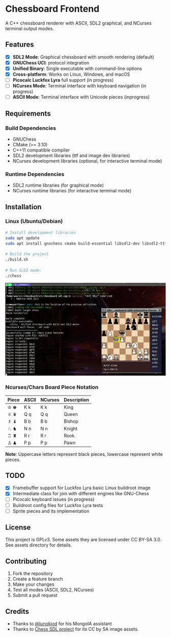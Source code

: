 # Chessboard Frontend

A C++ chessboard renderer with ASCII, SDL2 graphical, and NCurses terminal output modes.

## Features

- [x] **SDL2 Mode**: Graphical chessboard with smooth rendering (default)
- [x] **GNUChess UCI**: protocol integration
- [x] **Unified Binary**: Single executable with command-line options
- [x] **Cross-platform**: Works on Linux, Windows, and macOS
- [ ] **Picocalc Luckfox Lyra** full support (in progress)
- [ ] **NCurses Mode**: Terminal interface with keyboard navigation (in progress)
- [ ] **ASCII Mode**: Terminal interface with Unicode pieces (inprogress)

## Requirements

### Build Dependencies

- GNUChess
- CMake (>= 3.10)
- C++11 compatible compiler
- SDL2 development libraries (ttf and image dev libraries)
- NCurses development libraries (optional, for interactive terminal mode)

### Runtime Dependencies

- SDL2 runtime libraries (for graphical mode)
- NCurses runtime libraries (for interactive terminal mode)

## Installation

### Linux (Ubuntu/Debian)

```bash
# Install development libraries
sudo apt update
sudo apt install gnuchess cmake build-essential libsdl2-dev libsdl2-ttf-dev libsdl2-image-dev libncurses-dev

# Build the project
./build.sh

# Run SLD2 mode:
./chess
```

![Installation Preview](res/screenshots/preview.jpg)

### Ncurses/Chars Board Piece Notation

| Piece | ASCII | NCurses | Description |
|-------|-------|---------|-------------|
| ♔ ♚ | K k | K k | King |
| ♕ ♛ | Q q | Q q | Queen |
| ♗ ♝ | B b | B b | Bishop |
| ♘ ♞ | N n | N n | Knight |
| ♖ ♜ | R r | R r | Rook |
| ♙ ♟ | P p | P p | Pawn |

**Note**: Uppercase letters represent black pieces, lowercase represent white pieces.

## TODO

- [x] Framebuffer support for Luckfox Lyra basic Linux buildroot image
- [x] Intermediate class for join with different engines like GNU-Chess
- [ ] Picocalc keyboard issues (in progress)
- [ ] Buildroot config files for Luckfox Lyra tests
- [ ] Sprite pieces and its implementation

## License

This project is GPLv3. Some assets they are licensed under CC BY-SA 3.0. See assets directory for details.

## Contributing

1. Fork the repository
2. Create a feature branch
3. Make your changes
4. Test all modes (ASCII, SDL2, NCurses)
5. Submit a pull request

## Credits

- Thanks to [@lunokjod](https://github.com/lunokjod) for his MongoIA assistant
- Thanks to [Chess SDL project](https://gitlab.com/fortysixandtwo/SDL-Chess) for its CC by SA image assets.